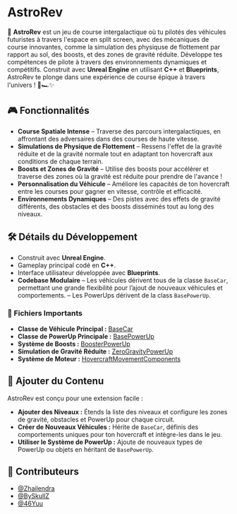 # AstroRev

🚀 **AstroRev** est un jeu de course intergalactique où tu pilotés des véhicules futuristes à travers l'espace en split screen, avec des mécaniques de course innovantes, comme la simulation des physiquse de flottement par rapport au sol, des boosts, et des zones de gravité réduite. Développe tes compétences de pilote à travers des environnements dynamiques et compétitifs. Construit avec **Unreal Engine** en utilisant **C++** et **Blueprints**, AstroRev te plonge dans une expérience de course épique à travers l'univers ! 🌌🏎️✨

## 🎮 Fonctionnalités
- **Course Spatiale Intense** – Traverse des parcours intergalactiques, en affrontant des adversaires dans des courses de haute vitesse.
- **Simulations de Physique de Flottement** – Ressens l'effet de la gravité réduite et de la gravité normale tout en adaptant ton hovercraft aux conditions de chaque terrain.
- **Boosts et Zones de Gravité** – Utilise des boosts pour accélérer et traverse des zones où la gravité est réduite pour prendre de l'avance !
- **Personnalisation du Véhicule** – Améliore les capacités de ton hovercraft entre les courses pour gagner en vitesse, contrôle et efficacité.
- **Environnements Dynamiques** – Des pistes avec des effets de gravité différents, des obstacles et des boosts disséminés tout au long des niveaux.

## 🛠️ Détails du Développement
- Construit avec **Unreal Engine**.
- Gameplay principal codé en **C++**.
- Interface utilisateur développée avec **Blueprints**.
- **Codebase Modulaire** – Les véhicules dérivent tous de la classe `BaseCar`, permettant une grande flexibilité pour l’ajout de nouveaux véhicules et comportements.
                         – Les PowerUps dérivent de la class `BasePowerUp`.

### 📂 Fichiers Importants
- **Classe de Véhicule Principal :** [BaseCar](Source\AstroRev\Public\Pawns\BaseCar.h)
- **Classe de PowerUp Principale :** [BasePowerUp](Source\AstroRev\Public\PowerUp\BasePowerUp.h)
- **Système de Boosts :** [BoosterPowerUp](Source\AstroRev\Public\PowerUp\BoosterPowerUp.h)
- **Simulation de Gravité Réduite :** [ZeroGravityPowerUp](Source\AstroRev\Public\PowerUp\ZeroGravityPowerUp.h)
- **Système de Moteur :** [HovercraftMovementComponents](Source\AstroRev\Public\Components)

## 🚀 Ajouter du Contenu
AstroRev est conçu pour une extension facile :
- **Ajouter des Niveaux :** Étends la liste des niveaux et configure les zones de gravité, obstacles et PowerUp pour chaque circuit.
- **Créer de Nouveaux Véhicules :** Hérite de `BaseCar`, définis des comportements uniques pour ton hovercraft et intègre-les dans le jeu.
- **Utiliser le Système de PowerUp :** Ajoute de nouveaux types de PowerUp ou objets en héritant de `BasePowerUp`.

## 👥 Contributeurs
- [@Zhailendra](https://github.com/Zhailendra)
- [@BySkullZ](https://github.com/BySkullZ)
- [@46Yuu](https://github.com/46Yuu)
